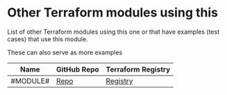 # Other Terraform modules using this

List of other Terraform modules using this one or that have examples (test cases)
that use this module.

These can also serve as more examples

| Name | GitHub Repo | Terraform Registry |
|-----|-----|-----|
| #MODULE# | [Repo](https://github.com/#ORG#/terraform-#PROVIDER#-#MODULE#) | [Registry](https://registry.terraform.io/modules/#ORG#/#MODULE#/#PROVIDER#) |
